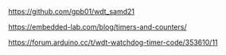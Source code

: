 https://github.com/gpb01/wdt_samd21

https://embedded-lab.com/blog/timers-and-counters/


https://forum.arduino.cc/t/wdt-watchdog-timer-code/353610/11
